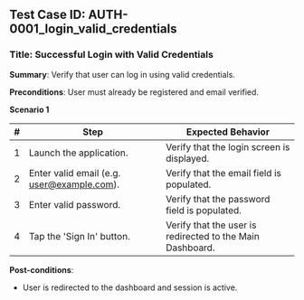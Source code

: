 ## Test Case ID: AUTH-0001_login_valid_credentials
### Title: Successful Login with Valid Credentials
**Summary**: Verify that user can log in using valid credentials.

**Preconditions**: User must already be registered and email verified.

**Scenario 1**

| # | Step | Expected Behavior |
|---|------|--------------------|
| 1 | Launch the application. | Verify that the login screen is displayed. |
| 2 | Enter valid email (e.g. user@example.com). | Verify that the email field is populated. |
| 3 | Enter valid password. | Verify that the password field is populated. |
| 4 | Tap the 'Sign In' button. | Verify that the user is redirected to the Main Dashboard. |


**Post-conditions**:
- User is redirected to the dashboard and session is active.
